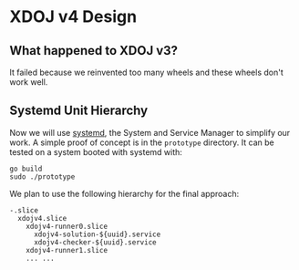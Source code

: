 # XDOJ v4 Design

## What happened to XDOJ v3?

It failed because we reinvented too many wheels and these wheels don't
work well.

## Systemd Unit Hierarchy

Now we will use [systemd](https://github.com/systemd/systemd), the System
and Service Manager to simplify our work.  A simple proof of concept is in
the `prototype` directory.  It can be tested on a system booted with systemd
with:

```
go build
sudo ./prototype
```

We plan to use the following hierarchy for the final approach:

```
-.slice
  xdojv4.slice
    xdojv4-runner0.slice
      xdojv4-solution-${uuid}.service
      xdojv4-checker-${uuid}.service
    xdojv4-runner1.slice
    ... ...
```

